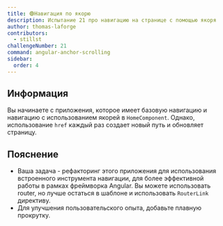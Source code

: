 ```yaml
---
title: 🟢Навигация по якорю
description: Испытание 21 про навигацию на странице с помощью якоря
author: thomas-laforge
contributors:
  - stillst
challengeNumber: 21
command: angular-anchor-scrolling
sidebar:
  order: 4
---
```


## Информация

Вы начинаете с приложения, которое имеет базовую навигацию и навигацию с использованием якорей в `HomeComponent`. Однако, использование `href` каждый раз создает новый путь и обновляет страницу.

## Пояснение

- Ваша задача - рефакторинг этого приложения для использования встроенного инструмента навигации, для более эффективной работы в рамках фреймворка Angular. Вы можете использовать router, но лучше остаться в шаблоне и использовать `RouterLink` директиву.
- Для улучшения пользовательского опыта, добавьте плавную прокрутку.
